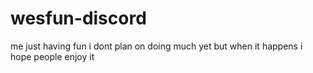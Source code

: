 # wesfun-discord
me just having fun
i dont plan on doing much yet but when it happens i hope people enjoy it

